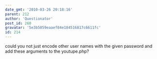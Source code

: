 ```yaml
---
date_gmt: '2010-03-26 20:18:16'
parent: 212
author: 'Questionator'
post_id: 260
gravatar: '5e3b5059eaaef84e184516817c6611fc'
id: 214
---
```


could you not just encode other user names with the given password and add these arguments to the youtupe.php?